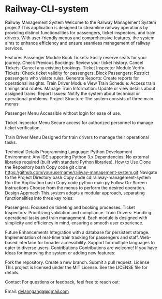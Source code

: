 # Railway-CLI-system
Railway Management System
Welcome to the Railway Management System project! This application is designed to streamline railway operations by providing distinct functionalities for passengers, ticket inspectors, and train drivers. With user-friendly menus and comprehensive features, the system aims to enhance efficiency and ensure seamless management of railway services.

Features
Passenger Module
Book Tickets: Easily reserve seats for your journey.
Check Previous Bookings: Review your ticket history.
Cancel Tickets: Cancel any existing bookings.
Ticket Inspector Module
Verify Tickets: Check ticket validity for passengers.
Block Passengers: Restrict passengers who violate rules.
Generate Reports: Create reports for operational insights.
Train Driver Module
View Train Schedule: Access train timings and routes.
Manage Train Information: Update or view details about assigned trains.
Report Issues: Notify the system about technical or operational problems.
Project Structure
The system consists of three main menus:

Passenger Menu
Accessible without login for ease of use.

Ticket Inspector Menu
Secure access for authorized personnel to manage ticket verification.

Train Driver Menu
Designed for train drivers to manage their operational tasks.

Technical Details
Programming Language: Python
Development Environment: Any IDE supporting Python 3.x
Dependencies: No external libraries required (built with standard Python libraries).
How to Use
Clone the Repository
bash
Copy code
git clone https://github.com/yourusername/railway-management-system.git
Navigate to the Project Directory
bash
Copy code
cd railway-management-system
Run the Application
bash
Copy code
python main.py
Follow On-Screen Instructions
Choose from the menus to perform the desired operation.
Design Approach
This system adopts a modular approach, separating functionalities into three key roles:

Passengers: Focused on ticketing and booking processes.
Ticket Inspectors: Prioritizing validation and compliance.
Train Drivers: Handling operational tasks and train management.
Each module is designed with simplicity and efficiency in mind, ensuring a smooth user experience.

Future Enhancements
Integration with a database for persistent storage.
Implementation of real-time train tracking for passengers and staff.
Web-based interface for broader accessibility.
Support for multiple languages to cater to diverse users.
Contributions
Contributions are welcome! If you have ideas for improving the system or adding new features:

Fork the repository.
Create a new branch.
Submit a pull request.
License
This project is licensed under the MIT License. See the LICENSE file for details.

Contact
For questions or feedback, feel free to reach out:

Email: dylannganga@gmail.com
